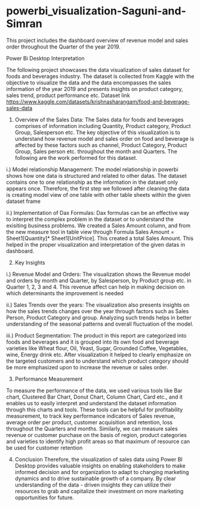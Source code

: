 # powerbi_visualization-Saguni-and-Simran
This project includes the dashboard overview of revenue model and sales order throughout the Quarter of the year 2019.

Power Bi Desktop Interpretation

The following project showcases the data visualization of sales dataset for foods and beverages industry. The dataset is collected from Kaggle with the objective to visualize the data and the data encompasses the sales information of the year 2019 and presents insights on product category, sales trend, product performance etc. Dataset link https://www.kaggle.com/datasets/krishnasharangam/food-and-beverage-sales-data

1.	Overview of the Sales Data:
The Sales data for foods and beverages comprises of information including Quantity, Product category, Product Group, Salesperson etc. The key objective of this visualization is to understand how revenue model and sales order on food and beverage is affected by these factors such as channel, Product Category, Product Group, Sales person etc. throughout the month and Quarters. The following are the work performed for this dataset.

i.) Model relationship Management: The model relationship in powerbi shows how one data is structured and related to other datas. The dataset contains one to one relationship as the information in the dataset only appears once. Therefore, the first step we followed after cleaning the data is creating model view of one table with other table sheets within the given dataset frame

ii.) Implementation of Dax Formulas: Dax formulas can be an effective way to interpret the complex problem in the dataset or to understand the exisiting business problems. We created a Sales Amount column, and from the new measure tool in table view through Formula Sales Amount = Sheet1[Quantity]* Sheet1[UnitPrice]. This created a total Sales Amount. This helped in the proper visualization and interpretation of the given datas in dashboard. 

2.	Key Insights

i.)	Revenue Model and Orders: The visualization shows the Revenue model and orders by month and Quarter, by Salesperson, by Product group etc. in Quarter 1, 2, 3 and 4. This revenue affect can help in making decision on which determinants the improvement is needed

ii.)	Sales Trends over the years: The visualization also presents insights on how the sales trends changes over the year through factors such as Sales Person, Product Category and group. Analyzing such trends helps in better understanding of the seasonal patterns and overall fluctuation of the model.

iii.)	Product Segmentation: The product in this report are categorized into foods and beverages and it is grouped into its own food and beverage varieties like Wheat flour, Oil, Yeast, Sugar, Grounded Coffee, Vegetables, wine, Energy drink etc. After visualization it helped to clearly emphasize on the targeted customers and to understand which product category should be more emphasized upon to increase the revenue or sales order.

3.	Performance Measurement

To measure the performance of the data, we used various tools like Bar chart, Clustered Bar Chart, Donut Chart, Column Chart, Card etc., and it enables us to easily interpret and understand the dataset information through this charts and tools. These tools can be helpful for profitability measurement, to track key performance indicators of Sales revenue, average order per product, customer acquisition and retention, loss throughout the Quarters and months. Similarly, we can measure sales revenue or customer purchase on the basis of region, product categories and varieties to identify high profit areas so that maximum of resource can be used for customer retention 

4.	Conclusion
Therefore, the visualization of sales data using Power BI Desktop provides valuable insights on enabling stakeholders to make informed decision and for organization to adapt to changing marketing dynamics and to drive sustainable growth of a company. By clear understanding of the data - driven insights they can utilize their resources to grab and capitalize their investment on more marketing opportunities for future.
